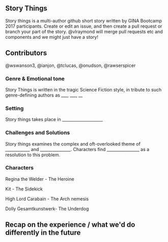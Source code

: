 ## Story Things
Story things is a multi-author github short story written by GINA Bootcamp 2017 participants.
Create or edit an issue, and then create a pull request or branch your part of the story. @vlraymond will merge pull requests etc and components and we might just have a story!

## Contributors
@wswanson3, @ianjon, @tclucas, @onudson, @rawserspicer

### Genre & Emotional tone
Story Things is written in the tragic Science Fiction style, in tribute to such genre-defining authors as ___, ___, __

### Setting
Story things takes place in ____________________

### Challenges and Solutions
Story things examines the complex and oft-overlooked theme of ____________ and _______________. Characters find ________________ as a resolution to this problem.

### Characters
Regina the Welder - The Heroine 

Kit - The Sidekick 

High Lord Carabain - The Arch nemesis 

Dolly Gesamtkunstwerk- The Underdog 

## Recap on the experience / what we'd do differently in the future
